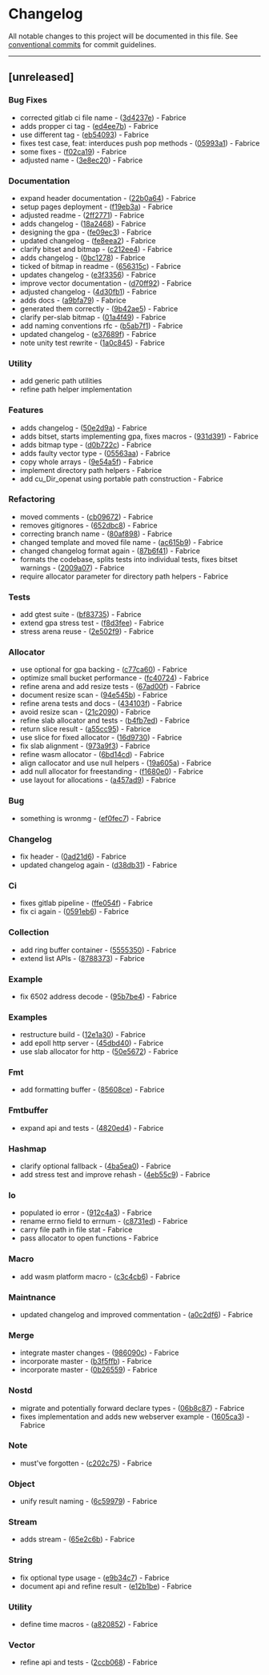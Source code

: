 # Changelog

All notable changes to this project will be documented in this file. See [conventional commits](https://www.conventionalcommits.org/) for commit guidelines.

---
## [unreleased]

### Bug Fixes

- corrected gitlab ci file name - ([3d4237e](https://git.schaub-dev.xyz/cppuniverse/libcute/commit/3d4237e0ae7f51552ee8f305850866339f6eff85)) - Fabrice
- adds propper ci tag - ([ed4ee7b](https://git.schaub-dev.xyz/cppuniverse/libcute/commit/ed4ee7b0a9ce79ca91173fee9f0c0dc99537241c)) - Fabrice
- use different tag - ([eb54093](https://git.schaub-dev.xyz/cppuniverse/libcute/commit/eb54093b52dfbca882885f3a8c6744531477b06b)) - Fabrice
- fixes test case, feat: interduces push pop methods - ([05993a1](https://git.schaub-dev.xyz/cppuniverse/libcute/commit/05993a1fd1b0d8cafe1e5b7933ed1c743b60b282)) - Fabrice
- some fixes - ([f02ca19](https://git.schaub-dev.xyz/cppuniverse/libcute/commit/f02ca19a63709948575507baaf15f5a745388d72)) - Fabrice
- adjusted name - ([3e8ec20](https://git.schaub-dev.xyz/cppuniverse/libcute/commit/3e8ec20a5a070f784286564bcf7c80d54144ea78)) - Fabrice

### Documentation

- expand header documentation - ([22b0a64](https://git.schaub-dev.xyz/cppuniverse/libcute/commit/22b0a6400a4931f70115d747c39ae4ae03c654e7)) - Fabrice
- setup pages deployment - ([f19eb3a](https://git.schaub-dev.xyz/cppuniverse/libcute/commit/f19eb3a08e323a8a877b6ea14a1da2327f565382)) - Fabrice
- adjusted readme - ([2ff2771](https://git.schaub-dev.xyz/cppuniverse/libcute/commit/2ff2771e982a422c6dac77702b199867f0a94869)) - Fabrice
- adds changelog - ([18a2468](https://git.schaub-dev.xyz/cppuniverse/libcute/commit/18a24688ea8d9afe6c99cba593fbc1bf2b9207f4)) - Fabrice
- designing the gpa - ([fe09ec3](https://git.schaub-dev.xyz/cppuniverse/libcute/commit/fe09ec368895dfed564d7664363d68f1f8b55525)) - Fabrice
- updated changelog - ([fe8eea2](https://git.schaub-dev.xyz/cppuniverse/libcute/commit/fe8eea2dd4ec72a762e4dd7927d9c46a783b4d2e)) - Fabrice
- clarify bitset and bitmap - ([c212ee4](https://git.schaub-dev.xyz/cppuniverse/libcute/commit/c212ee43b27021c33c70cf24a19d865059b37711)) - Fabrice
- adds changelog - ([0bc1278](https://git.schaub-dev.xyz/cppuniverse/libcute/commit/0bc1278bbbce8395fe775b69a17c5577cae5f2db)) - Fabrice
- ticked of bitmap in readme - ([656315c](https://git.schaub-dev.xyz/cppuniverse/libcute/commit/656315cda577df40dc79e4d1c64659e52c9f2d09)) - Fabrice
- updates changelog - ([e3f3356](https://git.schaub-dev.xyz/cppuniverse/libcute/commit/e3f3356052862c0d6a7241e1282099bb5bb5af2e)) - Fabrice
- improve vector documentation - ([d70ff92](https://git.schaub-dev.xyz/cppuniverse/libcute/commit/d70ff92948baf5b0633518751aa086c7af2e13e4)) - Fabrice
- adjusted changelog - ([4d30fb1](https://git.schaub-dev.xyz/cppuniverse/libcute/commit/4d30fb172c6bac60eeb3adca3a23ab7999a4fc88)) - Fabrice
- adds docs - ([a9bfa79](https://git.schaub-dev.xyz/cppuniverse/libcute/commit/a9bfa7916eb35b1a0da42e02bda8fb220d597f3b)) - Fabrice
- generated them correctly - ([9b42ae5](https://git.schaub-dev.xyz/cppuniverse/libcute/commit/9b42ae516ba840c5d4b66b6c2acf1feac9a471c0)) - Fabrice
- clarify per-slab bitmap - ([01a4f49](https://git.schaub-dev.xyz/cppuniverse/libcute/commit/01a4f49f27b050d0f3ec7773e5bbf76ac7a84246)) - Fabrice
- add naming conventions rfc - ([b5ab7f1](https://git.schaub-dev.xyz/cppuniverse/libcute/commit/b5ab7f1ac2785ea5c8eee9cbeffa92d832f977b6)) - Fabrice
- updated changelog - ([e37689f](https://git.schaub-dev.xyz/cppuniverse/libcute/commit/e37689f40856ee9000a13137b6bbd779c565d067)) - Fabrice
- note unity test rewrite - ([1a0c845](https://git.schaub-dev.xyz/cppuniverse/libcute/commit/1a0c8450c8042d4a0eff18ad49bc8810c24887e1)) - Fabrice

### Utility

- add generic path utilities
- refine path helper implementation

### Features

- adds changelog - ([50e2d9a](https://git.schaub-dev.xyz/cppuniverse/libcute/commit/50e2d9abe8f10fd4afcc764475bcb4258ca85edb)) - Fabrice
- adds bitset, starts implementing gpa, fixes macros - ([931d391](https://git.schaub-dev.xyz/cppuniverse/libcute/commit/931d391a6551b651af0f4170bf7e3d2b792b5440)) - Fabrice
- adds bitmap type - ([d0b722c](https://git.schaub-dev.xyz/cppuniverse/libcute/commit/d0b722cc539b83a4dd722960faba92a604548b6f)) - Fabrice
- adds faulty vector type - ([05563aa](https://git.schaub-dev.xyz/cppuniverse/libcute/commit/05563aa26c7bf347d5cbd4f4d204d58b81be650f)) - Fabrice
- copy whole arrays - ([9e54a5f](https://git.schaub-dev.xyz/cppuniverse/libcute/commit/9e54a5f1b2b23f8c57c0d661cbcd157b413d2c35)) - Fabrice
- implement directory path helpers - Fabrice
- add cu_Dir_openat using portable path construction - Fabrice

### Refactoring

- moved comments - ([cb09672](https://git.schaub-dev.xyz/cppuniverse/libcute/commit/cb09672084f6295edb324e577cb9cd1a0c7a5a50)) - Fabrice
- removes gitignores - ([652dbc8](https://git.schaub-dev.xyz/cppuniverse/libcute/commit/652dbc81bef5e4c29c87c74a7330140a8904dade)) - Fabrice
- correcting branch name - ([80af898](https://git.schaub-dev.xyz/cppuniverse/libcute/commit/80af8989a30e0886d746ea887464de4ee60b733a)) - Fabrice
- changed template and moved file name - ([ac615b9](https://git.schaub-dev.xyz/cppuniverse/libcute/commit/ac615b92133f8500b4ea82457d101c8014feb4d7)) - Fabrice
- changed changelog format again - ([87b6f41](https://git.schaub-dev.xyz/cppuniverse/libcute/commit/87b6f416f96f7d5fe2afc5b649d8648c626b41a9)) - Fabrice
- formats the codebase, splits tests into individual tests, fixes bitset warnings - ([2009a07](https://git.schaub-dev.xyz/cppuniverse/libcute/commit/2009a07316e9a08f24c40d0e720dfb3772b7aa45)) - Fabrice
- require allocator parameter for directory path helpers - Fabrice

### Tests

- add gtest suite - ([bf83735](https://git.schaub-dev.xyz/cppuniverse/libcute/commit/bf83735d2a293626e755afb04c0a0a5e530aedbe)) - Fabrice
- extend gpa stress test - ([f8d3fee](https://git.schaub-dev.xyz/cppuniverse/libcute/commit/f8d3feea274351cf999d84d6c93a115619072d4f)) - Fabrice
- stress arena reuse - ([2e502f9](https://git.schaub-dev.xyz/cppuniverse/libcute/commit/2e502f95e766ee9e63e6ca13f0282b6a92397651)) - Fabrice

### Allocator

- use optional for gpa backing - ([c77ca60](https://git.schaub-dev.xyz/cppuniverse/libcute/commit/c77ca60622080cc2688454f5c331889297a7d2d8)) - Fabrice
- optimize small bucket performance - ([fc40724](https://git.schaub-dev.xyz/cppuniverse/libcute/commit/fc407241090ec0a39ba98901d0786ef3609b1b56)) - Fabrice
- refine arena and add resize tests - ([67ad00f](https://git.schaub-dev.xyz/cppuniverse/libcute/commit/67ad00f27054ac18def1fe2ea09216c35ff338c9)) - Fabrice
- document resize scan - ([94e545b](https://git.schaub-dev.xyz/cppuniverse/libcute/commit/94e545b7773bca83663de6b69fa2dfddce83d9b0)) - Fabrice
- refine arena tests and docs - ([434103f](https://git.schaub-dev.xyz/cppuniverse/libcute/commit/434103f42770ddbf8b2d0cbe88b44dd0d350ca75)) - Fabrice
- avoid resize scan - ([21c2090](https://git.schaub-dev.xyz/cppuniverse/libcute/commit/21c20900c775d99d642a6337c9be58dfe342f1e5)) - Fabrice
- refine slab allocator and tests - ([b4fb7ed](https://git.schaub-dev.xyz/cppuniverse/libcute/commit/b4fb7ed1bb6709f29711d9f4f814ade155cb8190)) - Fabrice
- return slice result - ([a55cc95](https://git.schaub-dev.xyz/cppuniverse/libcute/commit/a55cc95caf931398a9fd6b268ee35ed4e664db50)) - Fabrice
- use slice for fixed allocator - ([16d9730](https://git.schaub-dev.xyz/cppuniverse/libcute/commit/16d97306e0263643cc2651898be539045ffa107f)) - Fabrice
- fix slab alignment - ([973a9f3](https://git.schaub-dev.xyz/cppuniverse/libcute/commit/973a9f3422a2ee4869560b0c8e7f2dbd7083a0d6)) - Fabrice
- refine wasm allocator - ([6bd14cd](https://git.schaub-dev.xyz/cppuniverse/libcute/commit/6bd14cd31a0bb1d7921dc01771f70e6087614c32)) - Fabrice
- align callocator and use null helpers - ([19a605a](https://git.schaub-dev.xyz/cppuniverse/libcute/commit/19a605a4b245a4be36b934bc3f9e6c95a866b9d1)) - Fabrice
- add null allocator for freestanding - ([f1680e0](https://git.schaub-dev.xyz/cppuniverse/libcute/commit/f1680e00ab6a794a3925ff8209da08b055c17bac)) - Fabrice
- use layout for allocations - ([a457ad9](https://git.schaub-dev.xyz/cppuniverse/libcute/commit/a457ad9c42579fbb65a6f757f36ee9979f5379ab)) - Fabrice

### Bug

- something is wronmg - ([ef0fec7](https://git.schaub-dev.xyz/cppuniverse/libcute/commit/ef0fec747045150ad397ea1e5f4b99e30847604f)) - Fabrice

### Changelog

- fix header - ([0ad21d6](https://git.schaub-dev.xyz/cppuniverse/libcute/commit/0ad21d69958b860f856fb7da931a3d41a6c4ee48)) - Fabrice
- updated changelog again - ([d38db31](https://git.schaub-dev.xyz/cppuniverse/libcute/commit/d38db3105204c7831232f384e80cc02325e030a3)) - Fabrice

### Ci

- fixes gitlab pipeline - ([ffe054f](https://git.schaub-dev.xyz/cppuniverse/libcute/commit/ffe054f55a4c50e164a135cf61bf6972fa82f128)) - Fabrice
- fix ci again - ([0591eb6](https://git.schaub-dev.xyz/cppuniverse/libcute/commit/0591eb6a2c41bf177b7d7f2e0ba3e7bba3ee140b)) - Fabrice

### Collection

- add ring buffer container - ([5555350](https://git.schaub-dev.xyz/cppuniverse/libcute/commit/55553500bdc85f506de28725cf9816dd939b3f39)) - Fabrice
- extend list APIs - ([8788373](https://git.schaub-dev.xyz/cppuniverse/libcute/commit/878837377a7c283cfe5b39355b43de0782e9b410)) - Fabrice

### Example

- fix 6502 address decode - ([95b7be4](https://git.schaub-dev.xyz/cppuniverse/libcute/commit/95b7be41c7199f38e03cc423395e6bb00889a5b8)) - Fabrice

### Examples

- restructure build - ([12e1a30](https://git.schaub-dev.xyz/cppuniverse/libcute/commit/12e1a3039a1d0fbc68b6e6533f8b719b66df369a)) - Fabrice
- add epoll http server - ([45dbd40](https://git.schaub-dev.xyz/cppuniverse/libcute/commit/45dbd407dbc80f663b3909ceabdb96ac1984a078)) - Fabrice
- use slab allocator for http - ([50e5672](https://git.schaub-dev.xyz/cppuniverse/libcute/commit/50e567217ac3f7f77490fa90005a29234d9e35dc)) - Fabrice

### Fmt

- add formatting buffer - ([85608ce](https://git.schaub-dev.xyz/cppuniverse/libcute/commit/85608ce0772cc22193cebba2bfee8b263fbd5f39)) - Fabrice

### Fmtbuffer

- expand api and tests - ([4820ed4](https://git.schaub-dev.xyz/cppuniverse/libcute/commit/4820ed4f2fd3c0f3aa24de95127b7bcf02787d08)) - Fabrice

### Hashmap

- clarify optional fallback - ([4ba5ea0](https://git.schaub-dev.xyz/cppuniverse/libcute/commit/4ba5ea01a59b7e84ced0cf546d8ac86180d33a61)) - Fabrice
- add stress test and improve rehash - ([4eb55c9](https://git.schaub-dev.xyz/cppuniverse/libcute/commit/4eb55c9b5fa4574d7e515888a5a09e2e99e13a38)) - Fabrice

### Io

- populated io error - ([912c4a3](https://git.schaub-dev.xyz/cppuniverse/libcute/commit/912c4a3ee8e0c1e07551ab512156688ec4b47b8c)) - Fabrice
- rename errno field to errnum - ([c8731ed](https://git.schaub-dev.xyz/cppuniverse/libcute/commit/c8731edf91be95ce975d645858c703aa400657fe)) - Fabrice
- carry file path in file stat - Fabrice
- pass allocator to open functions - Fabrice

### Macro

- add wasm platform macro - ([c3c4cb6](https://git.schaub-dev.xyz/cppuniverse/libcute/commit/c3c4cb66f54a36485732cfc44be3de07ca48d307)) - Fabrice

### Maintnance

- updated changelog and improved commentation - ([a0c2df6](https://git.schaub-dev.xyz/cppuniverse/libcute/commit/a0c2df6b4e7cf0659fa0367a46d32af8df936d8a)) - Fabrice

### Merge

- integrate master changes - ([986090c](https://git.schaub-dev.xyz/cppuniverse/libcute/commit/986090cc13ef015d33112790a6cbfa3ac5bc06e8)) - Fabrice
- incorporate master - ([b3f5ffb](https://git.schaub-dev.xyz/cppuniverse/libcute/commit/b3f5ffbe03a1e7972122cf1f480b0c0bcca29d02)) - Fabrice
- incorporate master - ([0b26559](https://git.schaub-dev.xyz/cppuniverse/libcute/commit/0b26559cce72e6ff416c04c4de8d817674535651)) - Fabrice

### Nostd

- migrate and potentially forward declare types - ([06b8c87](https://git.schaub-dev.xyz/cppuniverse/libcute/commit/06b8c87b52d69807537cbef4a9e1792395389d11)) - Fabrice
- fixes implementation and adds new webserver example - ([1605ca3](https://git.schaub-dev.xyz/cppuniverse/libcute/commit/1605ca3c0697c1a04788c89bf388672eae4d3d2b)) - Fabrice

### Note

- must've forgotten - ([c202c75](https://git.schaub-dev.xyz/cppuniverse/libcute/commit/c202c7599e6cdf1b776ffed18f9d718f26b6d623)) - Fabrice

### Object

- unify result naming - ([6c59979](https://git.schaub-dev.xyz/cppuniverse/libcute/commit/6c59979fd50f6619819043ceb72a1c75133fb958)) - Fabrice

### Stream

- adds stream - ([65e2c6b](https://git.schaub-dev.xyz/cppuniverse/libcute/commit/65e2c6b813ff7186840831f781311419a6926448)) - Fabrice

### String

- fix optional type usage - ([e9b34c7](https://git.schaub-dev.xyz/cppuniverse/libcute/commit/e9b34c75a41c82580aed5dde975a7c58693e1139)) - Fabrice
- document api and refine result - ([e12b1be](https://git.schaub-dev.xyz/cppuniverse/libcute/commit/e12b1be52aa0000e991847b8b69c255b9ebca827)) - Fabrice

### Utility

- define time macros - ([a820852](https://git.schaub-dev.xyz/cppuniverse/libcute/commit/a82085269ff4c24e71c690c0b6c00959e42e4435)) - Fabrice

### Vector

- refine api and tests - ([2ccb068](https://git.schaub-dev.xyz/cppuniverse/libcute/commit/2ccb06814598b8ecab7adfda64812fd9a379dfdf)) - Fabrice

<!-- generated by git-cliff -->
